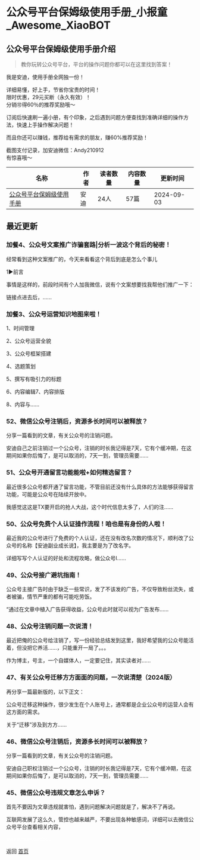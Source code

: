 # 公众号平台保姆级使用手册_小报童_Awesome_XiaoBOT

## 公众号平台保姆级使用手册介绍
> 教你玩转公众号平台，平台的操作问题你都可以在这里找到答案！    
    
我是安迪，使用手册全网独一份！    
    
详细易懂，好上手，节省你宝贵的时间！    
限时优惠，29元买断（永久有效）！    
分销🉑得60％的推荐奖励哦～    
    
订阅后快速刷一遍小册，有个印象，之后遇到问题方便查找到准确详细的操作方法，快速上手操作解决问题！    
    
而且你还可以赚钱，推荐给有需求的朋友，赚60%推荐奖励！    
    
截图支付记录，加安迪微信：Andy210912    
有惊喜哦～  
  


|名称|作者|读者数量|内容数量|更新时间|
|---|---|---|---|---|
|[公众号平台保姆级使用手册](https://xiaobot.net/p/andy20220928?refer=0b133df9-27dc-423b-8101-639049001c13)|安迪|24人|57篇|2024-09-03|

## 最近更新
### 加餐4、公众号文案推广诈骗套路|分析一波这个背后的秘密！

经常看到这种文案推广的，今天来看看这个背后到底是怎么个事儿

1►前言

事情是这样的，前段时间有个人加我微信，说有个文案想要找我帮他们推广一下：

链接点进去后，......

### 加餐3、公众号运营知识地图来啦！

1、时间管理

2、公众号运营全貌

3、公众号框架搭建

4、选题策划

5、撰写有吸引力的标题

6、内容编辑7、内容排版

8、内容与......

### 52、微信公众号注销后，资源多长时间可以被释放？

分享一篇看到的文章，有关公众号的注销问题。

安迪自己之前注销过一个公众号，注销的时长我记得是7天，它有个缓冲期，在这期间如果你后悔了，是可以取消的，7天一到，管理员需要......

### 51、公众号开通留言功能能啦+如何精选留言？

最近很多公众号都开通了留言功能，不管目前还没有什么具体的方法能够获得留言功能，可能是公众号在陆续开放中。

我感觉这这是TX要开启的抢人大战，这个时代信息太多了，人们的注......

### 50、公众号免费个人认证操作流程！咱也是有身份的人啦！

最近我的公众号进行了免费的个人认证，还在没有改名次数的情况下，顺利改了公众号的名称【安迪副业成长说】，我主要是为了改名字。

详细写写个人认证的好处和流程攻略，做公众号I......

### 49、公众号接广避坑指南！

公众号主接广告时由于缺乏一些常识，发了不该发的广告，不仅导致粉丝流失，或者被骗，情节严重的都有可能吃劳饭。

“通过在文章中植入广告获得收益，公众号此时就可以视为广告发布......

### 48、公众号注销问题一次说清！

最近把俺的公众号给注销了，写一份经验总结发到这里，我好希望我的公众号能活着，但没把它养活……，只能重开一局了。。。

作为博主，号主，一个自媒体人，一定要记住，其实读者对......

### 47、有关公众号迁移方方面面的问题，一次说清楚（2024版）

再分享一篇最新版的，以下正文：

公众号迁移这种操作，很少发生在个人账号上，通常都是企业公众号的运营人会有这方面的需求。

关于“迁移”涉及到方方......

### 46、微信公众号注销后，资源多长时间可以被释放？

分享一篇看到的文章，有关公众号的注销问题。

安迪自己职权注销过一个公众号，注销的时长我记得是7天，它有个缓冲期，在这期间如果你后悔了，是可以取消的，7天一到，管理员需要......

### 45、微信公众号违规文章怎么申诉？

首先不要因为文章违规就害怕，遇到问题解决问题就是了，解决不了再说。

互联网发展了这么久，管控也越来越严，不要出现各种敏感词，详细可以去微信公众号平台查看相关内容，


<a href="https://github.com/Reno9527/awesome-xiaobot" style="color: white; text-decoration: none;">awesome-xiaobot</a>

返回 [首页](../README.md)
